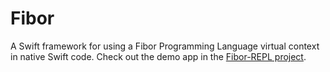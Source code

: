 # Fibor
A Swift framework for using a Fibor Programming Language virtual context in native Swift code. Check out the demo app in the [Fibor-REPL project](https://github.com/Tristan67/Fibor-REPL). 
